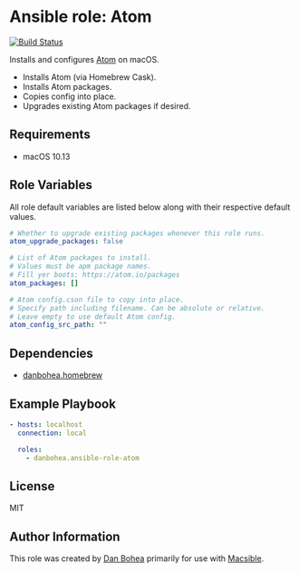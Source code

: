 # Ansible role: Atom

[![Build Status](https://travis-ci.org/danbohea/ansible-role-atom.svg?branch=master)](https://travis-ci.org/danbohea/ansible-role-atom)

Installs and configures [Atom](https://atom.io) on macOS.

- Installs Atom (via Homebrew Cask).
- Installs Atom packages.
- Copies config into place.
- Upgrades existing Atom packages if desired.


## Requirements

- macOS 10.13


## Role Variables

All role default variables are listed below along with their respective default values.

```yaml
# Whether to upgrade existing packages whenever this role runs.
atom_upgrade_packages: false

# List of Atom packages to install.
# Values must be apm package names.
# Fill yer boots: https://atom.io/packages
atom_packages: []

# Atom config.cson file to copy into place.
# Specify path including filename. Can be absolute or relative.
# Leave empty to use default Atom config.
atom_config_src_path: ""
```


## Dependencies

- [danbohea.homebrew](https://galaxy.ansible.com/danbohea/homebrew)


## Example Playbook

```yaml
- hosts: localhost
  connection: local

  roles:
    - danbohea.ansible-role-atom
```


## License

MIT


## Author Information

This role was created by [Dan Bohea](http://bohea.co.uk) primarily for use with [Macsible](https://github.com/macsible/macsible).
